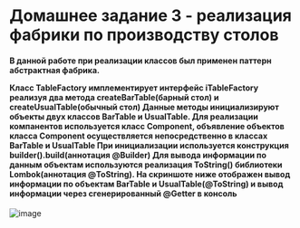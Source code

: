 <h1>Домашнее задание 3 - реализация фабрики по производству столов</h1>

<h4>В данной работе при реализации классов был применен паттерн абстрактная фабрика.

Класс TableFactory имплементирует интерфейс iTableFactory реализуя два метода  createBarTable(барный стол) и createUsualTable(обычный стол)
Данные методы инициализируют объекты двух классов BarTable и UsualTable. Для реализации компанентов используется класс Component, объявление объектов класса Component осуществляется непосредственно в классах BarTable и UsualTable
При инициализации используется конструкция builder().build(аннотация @Builder)
Для вывода информации по данным объектам используются реализация ToString() библиотеки Lombok(аннотация @ToString).
На скриншоте ниже отображен вывод информации по объектам BarTable и UsualTable(@ToString) и вывод информации через сгенерированный @Getter в консоль</h4>

![image](https://github.com/user-attachments/assets/632cd5b4-1fb0-4896-8a6d-df0469222a97)




